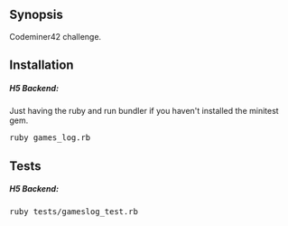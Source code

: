 ## Synopsis

Codeminer42 challenge.

## Installation

##### H5 Backend:

Just having the ruby and run bundler if you haven't installed the minitest gem.

<tt>ruby games_log.rb</tt>

## Tests

##### H5 Backend:

<tt>ruby tests/gameslog_test.rb</tt>
